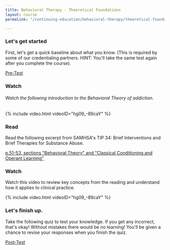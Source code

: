 ```yaml
---
title: Behavioral Therapy - Theoretical Foundations
layout: course
permalink: "/continuing-education/behavioral-therapy/theoretical-foundations/"

---
```

### Let's get started

First, let's get a quick baseline about what you know. (This is required by some of our credentialing partners. HINT: You'll take the same test again after you complete the course).

[Pre-Test](https://docs.google.com/forms/d/e/1FAIpQLSfIXKl38T1WX5Msq7G3qMIHVaC_n_Ysp2iZmdWOcP9pafwSwg/viewform?usp=sf_link)

### Watch

###### Watch the following introduction to the Behavioral Theory of addiction.

{% include video.html videoID="hg09_-89caY" %}

### Read

Read the following excerpt from SAMHSA's TIP 34: Brief Interventions and Brief Therapies for Substance Abuse.

[p.51-53, sections "Behavioral Theory" and "Classical Conditioning and Operant Learning"](https://store.samhsa.gov/system/files/sma12-3952.pdf#page=78)

### Watch

Watch this video to review key concepts from the reading and understand how it applies to clinical practice.

{% include video.html videoID="hg09_-89caY" %}

### Let's finish up.

Take the following quiz to test your knowledge. If you get any incorrect, that's okay! Without mistakes there would be no learning! You'll be given a chance to revise your responses when you finish the quiz.

[Post-Test]()